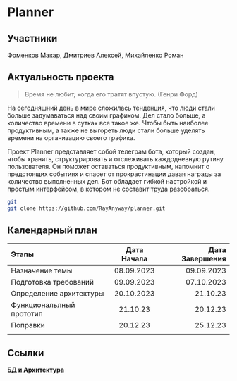 # Planner
## Участники 
Фоменков Макар, Дмитриев Алексей, Михайленко Роман
## Актуальность проекта
> Время не любит, когда его тратят впустую. (Генри Форд)
>
На сегодняшний день в мире сложилась тенденция, что люди стали больше задумаваться над своим графиком. Дел стало больше, а количество времени в сутках все такое же. Чтобы быть наиболее продуктивным, а также не выгореть люди стали больше уделять времени на организацию своего графика.

Проект Planner представляет собой телеграм бота, который создан, чтобы хранить, структурировать и отслеживать каждодневную рутину пользователя. Он поможет оставаться продуктивным, напомнит о предстоящих событиях и спасет от прокрастинации давая награды за количество выполненных дел. Бот обладает гибкой настройкой и простым интерфейсом, в котором не составит труда разобраться.

```bash
git 
git clone https://github.com/RayAnyway/planner.git
```

## Календарный план

| Этапы  | Дата Начала  | Дата Завершения |
| :------------ |:---------------:| -----:|
| Назначение темы      | 08.09.2023 | 09.09.2023 |
| Подготовка требований      | 09.09.2023   |   07.10.2023 |
| Определение архитектуры | 20.10.2023      |   21.10.23 |
| Функциональлный прототип | 21.10.23 | 20.12.23 |
| Поправки | 20.12.23  | 25.12.23  |
||||||

## Ссылки
**[БД и Архитектура](https://miro.com/welcomeonboard/UjBlQjlZSVJ0Tk8zeWMza1JTT0tnRDJUWHA5U3dXa2VKcmw2ZmMycHZ6ZUY1RWt4aGUzTkw2Nng3aTRvaU02cHwzNDU4NzY0NTIzMzQ1MTIzNjA5fDI=?share_link_id=538530199095)**
